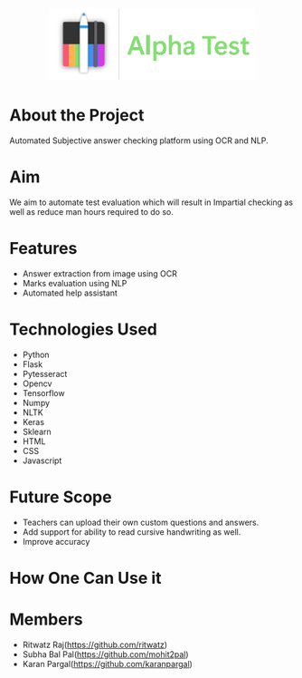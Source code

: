 <div align="center">
    <h1 align='center'>
        <img src="/static/images/Penbook-1.png" height="125" />
        </h2>
</div>

# About the Project

Automated Subjective answer checking platform using OCR and NLP.

# Aim

We aim to automate test evaluation which will result in Impartial checking 
as well as reduce man hours required to do so.

# Features
+ Answer extraction from image using OCR
+ Marks evaluation using NLP
+ Automated help assistant

# Technologies Used
+ Python
+ Flask
+ Pytesseract
+ Opencv
+ Tensorflow
+ Numpy
+ NLTK
+ Keras
+ Sklearn
+ HTML
+ CSS
+ Javascript

# Future Scope
+ Teachers can upload their own custom questions and answers.
+ Add support for ability to read cursive handwriting as well.
+ Improve accuracy
# How One Can Use it

# Members
+ Ritwatz Raj(https://github.com/ritwatz)
+ Subha Bal Pal(https://github.com/mohit2pal)
+ Karan Pargal(https://github.com/karanpargal)
